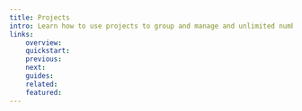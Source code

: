 ```yaml
---
title: Projects
intro: Learn how to use projects to group and manage and unlimited number of infrastructure resources.
links:
    overview:
    quickstart:
    previous:
    next:
    guides:
    related:
    featured:
---
```

